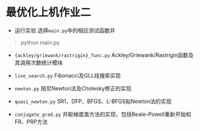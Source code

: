 # 最优化上机作业二

* 运行实验
选择`main.py`中的相应测试函数并
> python main.py

* `{ackley/griewank/rastrigin}_func.py`
Ackley/Griewank/Rastrigin函数及其调用次数统计模块

* `line_search.py`
Fibonacci及GLL线搜索实现

* `newton.py`
阻尼Newton法及Cholesky修正的实现

* `quasi_newton.py`
SR1、DFP、BFGS、L-BFGS拟Newton法的实现

* `conjugate_grad.py`
共轭梯度类方法的实现，包括Beale-Powell重新开始和FR、PRP方法
